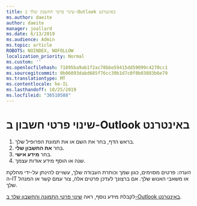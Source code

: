 ```yaml
---
title: שינוי פרטי החשבון שלך ב-Outlook באינטרנט
ms.author: daeite
author: daeite
manager: joallard
ms.date: 6/13/2019
ms.audience: Admin
ms.topic: article
ROBOTS: NOINDEX, NOFOLLOW
localization_priority: Normal
ms.custom: ''
ms.openlocfilehash: 71895ba9ab1f2ac78bbe59415dd59099c4270cc1
ms.sourcegitcommit: 0b06093dabd685f76cc39b1d7c0f8b03883b6e79
ms.translationtype: MT
ms.contentlocale: he-IL
ms.lasthandoff: 10/25/2019
ms.locfileid: "36510588"
---
```

# <a name="change-account-information-in-outlook-on-the-web"></a>שינוי פרטי חשבון ב-Outlook באינטרנט

1. בראש הדף, בחר את השם או את תמונת הפרופיל שלך.
1. בחר **את החשבון שלי**.
1. בחר **מידע אישי**.
1. שנה או הוסף מידע אודות עצמך.

*הערה:* פרטים מסוימים, כגון שמך וכותרת העבודה שלך, עשויים להינתן על-ידי מחלקת ה-IT או משאבי האנוש שלך. אם ברצונך לעדכן פרטים אלה, צור עמם קשר או המנהל שלך.

לקבלת מידע נוסף, ראה [שינוי פרטי התמונה והחשבון שלך ב-Outlook באינטרנט](https://support.office.com/article/b2dbb289-851d-4bed-93c3-3e136f5659ec).